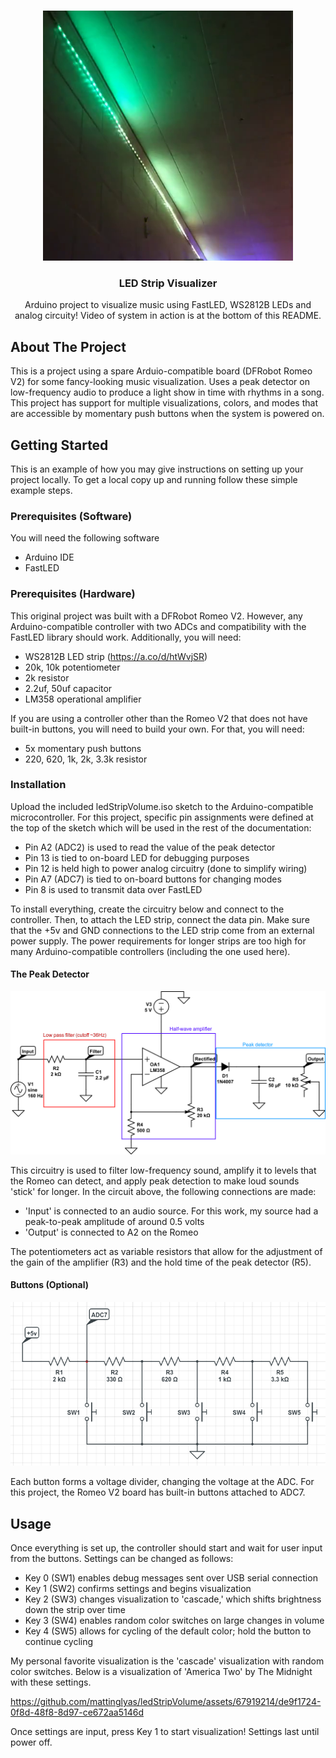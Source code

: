<!-- Improved compatibility of back to top link: See: https://github.com/othneildrew/Best-README-Template/pull/73 -->
<a name="readme-top"></a>
<!--
*** Thanks for checking out the Best-README-Template. If you have a suggestion
*** that would make this better, please fork the repo and create a pull request
*** or simply open an issue with the tag "enhancement".
*** Don't forget to give the project a star!
*** Thanks again! Now go create something AMAZING! :D
-->

<!-- PROJECT LOGO -->
<br />
<div align="center">
    <img src="lights.png" alt="Logo" width="400" height="400">

  <h3 align="center">LED Strip Visualizer</h3>

  <p align="center">
    Arduino project to visualize music using FastLED, WS2812B LEDs and analog circuity! Video of system in action is at the bottom of this README.
  </p>
</div>

<!-- ABOUT THE PROJECT -->
## About The Project

This is a project using a spare Arduio-compatible board (DFRobot Romeo V2) for some fancy-looking music visualization. Uses a peak detector on low-frequency audio to produce a light show in time with rhythms in a song. This project has support for multiple visualizations, colors, and modes that are accessible by momentary push buttons when the system is powered on.

<!-- GETTING STARTED -->
## Getting Started

This is an example of how you may give instructions on setting up your project locally.
To get a local copy up and running follow these simple example steps.

### Prerequisites (Software)

You will need the following software
- Arduino IDE 
- FastLED

### Prerequisites (Hardware)

This original project was built with a DFRobot Romeo V2. However, any Arduino-compatible controller with two ADCs and compatibility with the FastLED library should work. Additionally, you will need:

- WS2812B LED strip (https://a.co/d/htWvjSR)
- 20k, 10k potentiometer
- 2k resistor
- 2.2uf, 50uf capacitor
- LM358 operational amplifier

If you are using a controller other than the Romeo V2 that does not have built-in buttons, you will need to build your own. For that, you will need:

- 5x momentary push buttons
- 220, 620, 1k, 2k, 3.3k resistor

### Installation

Upload the included ledStripVolume.iso sketch to the Arduino-compatible microcontroller. For this project, specific pin assignments were defined at the top of the sketch which will be used in the rest of the documentation:

- Pin A2 (ADC2) is used to read the value of the peak detector
- Pin 13 is tied to on-board LED for debugging purposes
- Pin 12 is held high to power analog circuitry (done to simplify wiring)
- Pin A7 (ADC7) is tied to on-board buttons for changing modes
- Pin 8 is used to transmit data over FastLED

To install everything, create the circuitry below and connect to the controller. Then, to attach the LED strip, connect the data pin. Make sure that the +5v and GND connections to the LED strip come from an external power supply. The power requirements for longer strips are too high for many Arduino-compatible controllers (including the one used here).

#### The Peak Detector

<img src="peakdetector.png">

This circuitry is used to filter low-frequency sound, amplify it to levels that the Romeo can detect, and apply peak detection to make loud sounds 'stick' for longer. In the circuit above, the following connections are made:

- 'Input' is connected to an audio source. For this work, my source had a peak-to-peak amplitude of around 0.5 volts
- 'Output' is connected to A2 on the Romeo

The potentiometers act as variable resistors that allow for the adjustment of the gain of the amplifier (R3) and the hold time of the peak detector (R5). 

#### Buttons (Optional)

<img src="buttons.png">

Each button forms a voltage divider, changing the voltage at the ADC. For this project, the Romeo V2 board has built-in buttons attached to ADC7.

<!-- USAGE EXAMPLES -->
## Usage

Once everything is set up, the controller should start and wait for user input from the buttons. Settings can be changed as follows:

* Key 0 (SW1) enables debug messages sent over USB serial connection
* Key 1 (SW2) confirms settings and begins visualization
* Key 2 (SW3) changes visualization to 'cascade,' which shifts brightness down the strip over time
* Key 3 (SW4) enables random color switches on large changes in volume
* Key 4 (SW5) allows for cycling of the default color; hold the button to continue cycling

My personal favorite visualization is the 'cascade' visualization with random color switches. Below is a visualization of 'America Two' by The Midnight with these settings.

https://github.com/mattinglyas/ledStripVolume/assets/67919214/de9f1724-0f8d-48f8-8d97-ce672aa5146d

Once settings are input, press Key 1 to start visualization! Settings last until power off.
